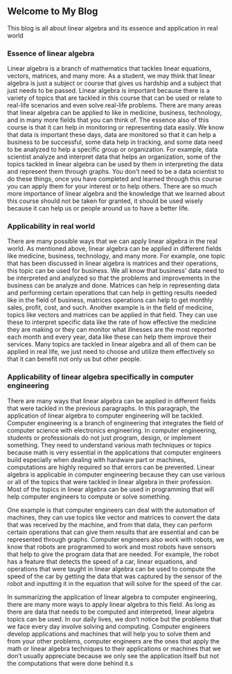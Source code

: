 ## Welcome to My Blog

This blog is all about linear algebra and its essence and application in real world

### Essence of linear algebra 

Linear algebra is a branch of mathematics that tackles linear equations, vectors, matrices, and many more. As a student, we may think that linear algebra is just a subject or course that gives us hardship and a subject that just needs to be passed. Linear algebra is important because there is a variety of topics that are tackled in this course that can be used or relate to real-life scenarios and even solve real-life problems. There are many areas that linear algebra can be applied to like in medicine, business, technology, and in many more fields that you can think of. The essence also of this course is that it can help in monitoring or representing data easily. We know that data is important these days, data are monitored so that it can help a business to be successful, some data help in tracking, and some data need to be analyzed to help a specific group or organization. For example, data scientist analyze and interpret data that helps an organization, some of the topics tackled in linear algebra can be used by them in interpreting the data and represent them through graphs. You don't need to be a data scientist to do these things, once you have completed and learned through this course you can apply them for your interest or to help others. There are so much more importance of linear algebra and the knowledge that we learned about this course should not be taken for granted, it should be used wisely because it can help us or people around us to have a better life. 


### Applicability in real world 

There are many possible ways that we can apply linear algebra in the real world. As mentioned above, linear algebra can be applied in different fields like medicine, business, technology, and many more. For example, one topic that has been discussed in linear algebra is matrices and their operations, this topic can be used for business. We all know that business' data need to be interpreted and analyzed so that the problems and improvements in the business can be analyze and done. Matrices can help in representing data and performing certain operations that can help in getting results needed like in the field of business, matrices operations can help to get monthly sales, profit, cost, and such. Another example is in the field of medicine, topics like vectors and matrices can be applied in that field. They can use these to interpret specific data like the rate of how effective the medicine they are making or they can monitor what illnesses are the most reported each month and every year, data like these can help them improve their services. Many topics are tackled in linear algebra and all of them can be applied in real life, we just need to choose and utilize them effectively so that it can benefit not only us but other people.



### Applicability of linear algebra specifically in computer engineering

There are many ways that linear algebra can be applied in different fields that were tackled in the previous paragraphs. In this paragraph, the application of linear algebra to computer engineering will be tackled. Computer engineering is a branch of engineering that integrates the field of computer science with electronics engineering. In computer engineering, students or professionals do not just program, design, or implement something. They need to understand various math techniques or topics because math is very essential in the applications that computer engineers build especially when dealing with hardware part or machines, computations are highly required so that errors can be prevented. Linear algebra is applicable in computer engineering because they can use various or all of the topics that were tackled in linear algebra in their profession. Most of the topics in linear algebra can be used in programming that will help computer engineers to compute or solve something. 

One example is that computer engineers can deal with the automation of machines, they can use topics like vector and matrices to convert the data that was received by the machine, and from that data, they can perform certain operations that can give them results that are essential and can be represented through graphs. Computer engineers also work with robots, we know that robots are programmed to work and most robots have sensors that help to give the program data that are needed. For example, the robot has a feature that detects the speed of a car, linear equations, and operations that were taught in linear algebra can be used to compute the speed of the car by getting the data that was captured by the sensor of the robot and inputting it in the equation that will solve for the speed of the car. 

In summarizing the application of linear algebra to computer engineering, there are many more ways to apply linear algebra to this field. As long as there are data that needs to be computed and interpreted, linear algebra topics can be used. In our daily lives, we don’t notice but the problems that we face every day involve solving and computing. Computer engineers develop applications and machines that will help you to solve them and from your other problems, computer engineers are the ones that apply the math or linear algebra techniques to their applications or machines that we don’t usually appreciate because we only see the application itself but not the computations that were done behind it.s


